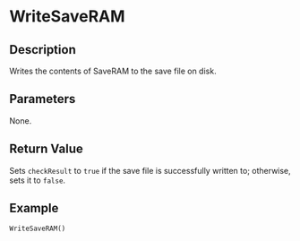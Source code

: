 # WriteSaveRAM

## Description
Writes the contents of SaveRAM to the save file on disk.

## Parameters
None.

## Return Value
Sets `checkResult` to `true` if the save file is successfully written to; otherwise, sets it to `false`.

## Example
```
WriteSaveRAM()
```